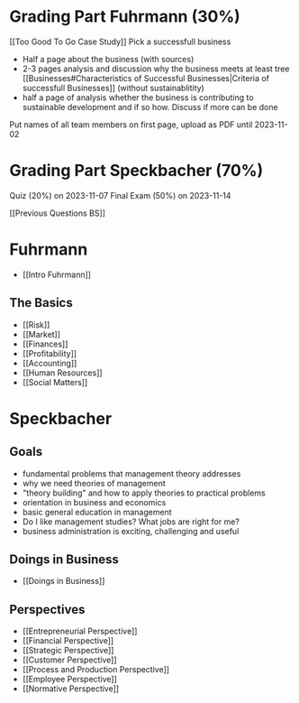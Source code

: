 # Grading Part Fuhrmann (30%)
[[Too Good To Go Case Study]] 
Pick a successfull business

- Half a page about the business (with sources)
- 2-3 pages analysis and discussion why the business meets at least tree [[Businesses#Characteristics of Successful Businesses|Criteria of successfull Businesses]] (without sustainablitity)
- half a page of analysis whether the business is contributing to sustainable development and if so how. Discuss if more can be done

Put names of all team members on first page,
upload as PDF until 2023-11-02

# Grading Part Speckbacher (70%)
Quiz (20%) on 2023-11-07
Final Exam (50%) on 2023-11-14

[[Previous Questions BS]]
# Fuhrmann
- [[Intro Fuhrmann]]
## The Basics
- [[Risk]]
- [[Market]]
- [[Finances]]
- [[Profitability]]
- [[Accounting]]
- [[Human Resources]]
- [[Social Matters]]
# Speckbacher
## Goals
- fundamental problems that management theory addresses
- why we need theories of management
- "theory building" and how to apply theories to practical problems
- orientation in business and economics
- basic general education in management
- Do I like management studies? What jobs are right for me?
- business administration is exciting, challenging and useful
## Doings in Business
- [[Doings in Business]]
## Perspectives
- [[Entrepreneurial Perspective]]
- [[Financial Perspective]]
- [[Strategic Perspective]]
- [[Customer Perspective]]
- [[Process and Production Perspective]]
- [[Employee Perspective]]
- [[Normative Perspective]]
